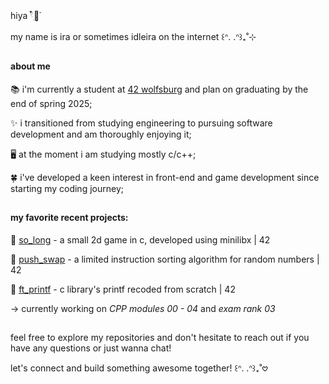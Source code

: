 hiya 𓍢ִ໋🌷͙֒

my name is ira or sometimes idleira on the internet ꒰ᐢ. .ᐢ꒱₊˚⊹

##
#### about me

📚 i'm currently a student at [42 wolfsburg](https://42wolfsburg.de/) and plan on graduating by the end of spring 2025;

✨ i transitioned from studying engineering to pursuing software development and am thoroughly enjoying it;

🖥️ at the moment i am studying mostly c/c++;

🍀 i've developed a keen interest in front-end and game development since starting my coding journey;

##
#### my favorite recent projects:

🐇 [so_long](https://github.com/idleira/so_long) - a small 2d game in c, developed using minilibx | 42

🔄 [push_swap](https://github.com/idleira/push_swap) - a limited instruction sorting algorithm for random numbers | 42

💬 [ft_printf](https://github.com/idleira/ft_printf) - c library's printf recoded from scratch | 42

→ currently working on *CPP modules 00 - 04* and *exam rank 03*

##

feel free to explore my repositories and don't hesitate to reach out if you have any questions or just wanna chat!

let's connect and build something awesome together! ꒰ᐢ. .ᐢ꒱₊˚𖹭
